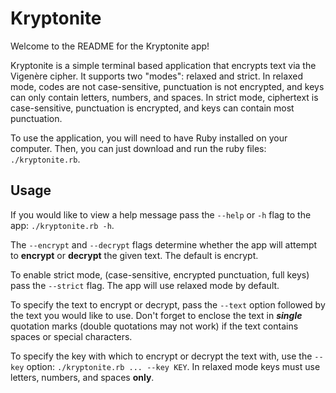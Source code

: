 # Kryptonite
Welcome to the README for the Kryptonite app!

Kryptonite is a simple terminal based application that encrypts text via the Vigenère cipher. It supports two "modes": relaxed and strict. In relaxed mode, codes are not case-sensitive, punctuation is not encrypted, and keys can only contain letters, numbers, and spaces. In strict mode, ciphertext is case-sensitive, punctuation is encrypted, and keys can contain most punctuation.

To use the application, you will need to have Ruby installed on your computer. Then, you can just download and run the ruby files: `./kryptonite.rb`.

## Usage
If you would like to view a help message pass the `--help` or `-h` flag to the app: `./kryptonite.rb -h`.

The `--encrypt` and `--decrypt` flags determine whether the app will attempt to **encrypt** or **decrypt** the given text. The default is encrypt.

To enable strict mode, (case-sensitive, encrypted punctuation, full keys) pass the `--strict` flag. The app will use relaxed mode by default.

To specify the text to encrypt or decrypt, pass the `--text` option followed by the text you would like to use. Don't forget to enclose the text in ***single*** quotation marks (double quotations may not work) if the text contains spaces or special characters.

To specify the key with which to encrypt or decrypt the text with, use the `--key` option: `./kryptonite.rb ... --key KEY`. In relaxed mode keys must use letters, numbers, and spaces **only**.
